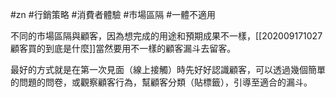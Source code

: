 #zn #行銷策略 #消費者體驗 #市場區隔 #一體不適用 

不同的市場區隔與顧客，因為想完成的用途和預期成果不一樣，[[202009171027 顧客買的到底是什麼]]當然要用不一樣的顧客漏斗去留客。

最好的方式就是在第一次見面（線上接觸）時先好好認識顧客，可以透過幾個簡單的問題的問卷，或觀察顧客行為，幫顧客分類（貼標籤），引導至適合的漏斗。

